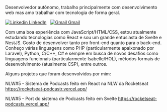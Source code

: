 Desenvolvedor autônomo, trabalho principalmente com desenvolvimento web mas amo trabalhar com tecnologia de forma geral.

[![Linkedin](https://i.stack.imgur.com/gVE0j.png) LinkedIn](https://www.linkedin.com/in/douglas-fonseca-dos-santos-70206384/)
&nbsp;
[![Gmail](https://i.stack.imgur.com/tskMh.png) Gmail](mailto:douglas.fsantos89@gmail.com)

Com uma boa experiência com JavaScript/HTML/CSS, estou atualmente estudando tecnologias como React e sou um grande entusiasta de Svelte e NestJS. Gosto de desenvolver tanto pro front-end quanto para o back-end. Conheço várias linguagens como PHP (particularmente apaixonado por Laravel), Python, C/C++, C# e sempre em busca de novos desafios como linguagens funcionais (particularmente Isabelle/HOL), métodos formais de desenvolvimento (atualmente CSP), entre outros.

Alguns projetos que foram desenvolvidos por mim:

NLW#5 - Sistema de Podcasts feito em React na NLW da Rocketseat
https://rocketseat-podcastr.vercel.app/

NLW#5 - Port do sistema de Podcasts feito em Svelte
https://rocketseat-podcasts.vercel.app/

<!--
**dfsantos89/dfsantos89** is a ✨ _special_ ✨ repository because its `README.md` (this file) appears on your GitHub profile.

Here are some ideas to get you started:

- 🔭 I’m currently working on ...
- 🌱 I’m currently learning ...
- 👯 I’m looking to collaborate on ...
- 🤔 I’m looking for help with ...
- 💬 Ask me about ...
- 📫 How to reach me: ...
- 😄 Pronouns: ...
- ⚡ Fun fact: ...
-->
